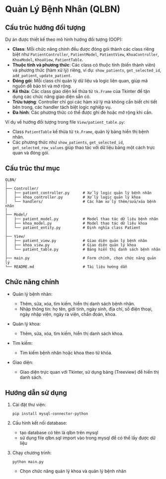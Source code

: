 # Quản Lý Bệnh Nhân (QLBN)
## Cấu trúc hướng đối tượng

Dự án được thiết kế theo mô hình hướng đối tượng (OOP):

- **Class**: Mỗi chức năng chính đều được đóng gói thành các class riêng biệt như `PatientController`, `PatientModel`, `PatientView`, `KhoaController`, `KhoaModel`, `KhoaView`, `PatientTable`.
- **Thuộc tính và phương thức**: Các class có thuộc tính (biến thành viên) và phương thức (hàm xử lý) riêng, ví dụ: `show_patients`, `get_selected_id`, `add_patient`, `update_patient`.
- **Đóng gói**: Mỗi class chỉ quản lý dữ liệu và logic liên quan, giúp mã nguồn dễ bảo trì và mở rộng.
- **Kế thừa**: Các class giao diện kế thừa từ `tk.Frame` của Tkinter để tận dụng các chức năng giao diện sẵn có.
- **Trừu tượng**: Controller chỉ gọi các hàm xử lý mà không cần biết chi tiết bên trong, các handler tách biệt logic nghiệp vụ.
- **Đa hình**: Các phương thức có thể được ghi đè hoặc mở rộng khi cần.

Ví dụ về hướng đối tượng trong file `View/patient_table.py`:
- Class `PatientTable` kế thừa từ `tk.Frame`, quản lý bảng hiển thị bệnh nhân.
- Các phương thức như `show_patients`, `get_selected_id`, `get_selected_row_values` giúp thao tác với dữ liệu bảng một cách trực quan và đóng gói.

## Cấu trúc thư mục
```
QLBN/
│
├── Controller/
│   ├── patient_controller.py      # Xử lý logic quản lý bệnh nhân
│   ├── khoa_controller.py         # Xử lý logic quản lý khoa
│   └── handlers/                  # Các hàm xử lý thêm/sửa/xóa bệnh nhân
│
├── Model/
│   ├── patient_model.py           # Model thao tác dữ liệu bệnh nhân
│   ├── khoa_model.py              # Model thao tác dữ liệu khoa
│   └── patient_entity.py          # Định nghĩa class Patient
│
├── View/
│   ├── patient_view.py            # Giao diện quản lý bệnh nhân
│   ├── khoa_view.py               # Giao diện quản lý khoa
│   └── patient_table.py           # Bảng hiển thị danh sách bệnh nhân
│
├── main.py                        # Form chính, chọn chức năng quản lý
└── README.md                      # Tài liệu hướng dẫn
```

## Chức năng chính

- Quản lý bệnh nhân:  
  - Thêm, sửa, xóa, tìm kiếm, hiển thị danh sách bệnh nhân.
  - Nhập thông tin: họ tên, giới tính, ngày sinh, địa chỉ, số điện thoại, ngày nhập viện, ngày ra viện, chẩn đoán, khoa.

- Quản lý khoa: 
  - Thêm, sửa, xóa, tìm kiếm, hiển thị danh sách khoa.

- Tìm kiếm:
  - Tìm kiếm bệnh nhân hoặc khoa theo từ khóa.

- Giao diện:
  - Giao diện trực quan với Tkinter, sử dụng bảng (Treeview) để hiển thị danh sách.
 
    
## Hướng dẫn sử dụng

1. Cài đặt thư viện:
   ```
   pip install mysql-connector-python
   ```

2. Cấu hình kết nối database:
   - tạo database có tên là qlbn trên mysql
   - sử dụng file qlbn.sql import vào trong mysql để có thể lấy được dữ liệu 

4. Chạy chương trình:
   ```
   python main.py
   ```
   - Chọn chức năng quản lý khoa và quản lý bệnh nhân 
   
  

